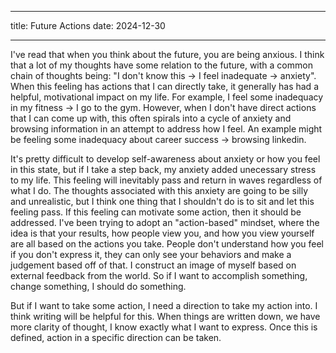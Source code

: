 
---
title: Future Actions
date: 2024-12-30

---

I've read that when you think about the future, you are being anxious. I think that a lot of my thoughts have some relation to the future, with a common chain of thoughts being: "I don't know this -> I feel inadequate -> anxiety". When this feeling has actions that I can directly take, it generally has had a helpful, motivational impact on my life. For example, I feel some inadequacy in my fitness -> I go to the gym. However, when I don't have direct actions that I can come up with, this often spirals into a cycle of anxiety and browsing information in an attempt to address how I feel. An example might be feeling some inadequacy about career success -> browsing linkedin. 

It's pretty difficult to develop self-awareness about anxiety or how you feel in this state, but if I take a step back, my anxiety added unecessary stress to my life. This feeling will inevitably pass and return in waves regardless of what I do. The thoughts associated with this anxiety are going to be silly and unrealistic, but I think one thing that I shouldn't do is to sit and let this feeling pass. If this feeling can motivate some action, then it should be addressed. I've been trying to adopt an "action-based" mindset, where the idea is that your results, how people view you, and how you view yourself are all based on the actions you take.  People don't understand how you feel if you don't express it, they can only see your behaviors and make a judgement based off of that. I construct an image of myself based on external feedback from the world. So if I want to accomplish something, change something, I should do something. 

But if I want to take some action, I need a direction to take my action into. I think writing will be helpful for this. When things are written down, we have more clarity of thought, I know exactly what I want to express. Once this is defined, action in a specific direction can be taken.

